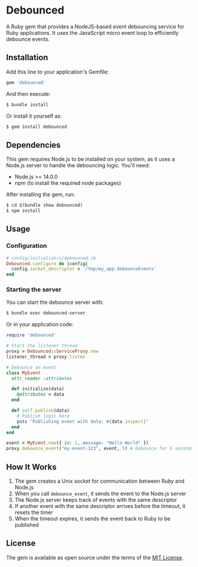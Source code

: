 # Debounced

A Ruby gem that provides a NodeJS-based event debouncing service for Ruby applications. It uses the JavaScript micro event loop to efficiently debounce events.

## Installation

Add this line to your application's Gemfile:

```ruby
gem 'debounced'
```

And then execute:

```bash
$ bundle install
```

Or install it yourself as:

```bash
$ gem install debounced
```

## Dependencies

This gem requires Node.js to be installed on your system, as it uses a Node.js server to handle the debouncing logic. You'll need:

- Node.js >= 14.0.0
- npm (to install the required node packages)

After installing the gem, run:

```bash
$ cd $(bundle show debounced)
$ npm install
```

## Usage

### Configuration

```ruby
# config/initializers/debounced.rb
Debounced.configure do |config|
  config.socket_descriptor = '/tmp/my_app.debounceEvents'
end
```

### Starting the server

You can start the debounce server with:

```bash
$ bundle exec debounced-server
```

Or in your application code:

```ruby
require 'debounced'

# Start the listener thread
proxy = Debounced::ServiceProxy.new
listener_thread = proxy.listen

# Debounce an event
class MyEvent
  attr_reader :attributes

  def initialize(data)
    @attributes = data
  end

  def self.publish(data)
    # Publish logic here
    puts "Publishing event with data: #{data.inspect}"
  end
end

event = MyEvent.new({ id: 1, message: "Hello World" })
proxy.debounce_event("my-event-123", event, 5) # Debounce for 5 seconds
```

## How It Works

1. The gem creates a Unix socket for communication between Ruby and Node.js
2. When you call `debounce_event`, it sends the event to the Node.js server
3. The Node.js server keeps track of events with the same descriptor
4. If another event with the same descriptor arrives before the timeout, it resets the timer
5. When the timeout expires, it sends the event back to Ruby to be published

## License

The gem is available as open source under the terms of the [MIT License](https://opensource.org/licenses/MIT).